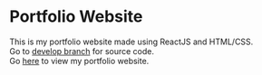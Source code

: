 # Portfolio Website

This is my portfolio website made using ReactJS and HTML/CSS.  
Go to [develop branch](https://github.com/PeterCardenas/PeterCardenas.github.io/tree/develop) for source code.  
Go [here](https://PeterCardenas.github.io) to view my portfolio website.  
